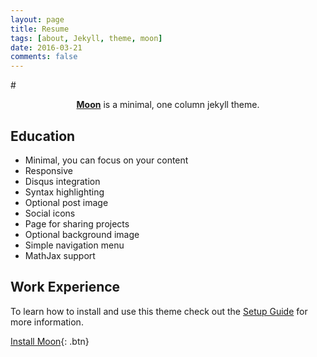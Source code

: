 ```yaml
---
layout: page
title: Resume
tags: [about, Jekyll, theme, moon]
date: 2016-03-21
comments: false
---
```


#<center><a href="http://taylantatli.github.io/Moon"><b>Moon</b></a> is a minimal, one column jekyll theme.</center>

## Education
* Minimal, you can focus on your content
* Responsive
* Disqus integration
* Syntax highlighting
* Optional post image
* Social icons
* Page for sharing projects
* Optional background image
* Simple navigation menu
* MathJax support

## Work Experience


To learn how to install and use this theme check out the [Setup Guide](http://taylantatli.me/Moon/moon-theme/) for more information.

[Install Moon](https://github.com/TaylanTatli/Moon){: .btn}

